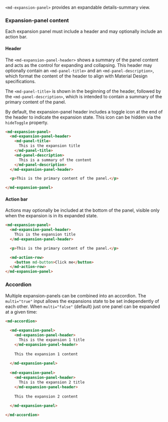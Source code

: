 `<md-expansion-panel>` provides an expandable details-summary view.

<!-- example(expansion-overview) -->

### Expansion-panel content

Each expansion panel must include a header and may optionally include an action bar.

#### Header

The `<md-expansion-panel-header>` shows a summary of the panel content and acts
as the control for expanding and collapsing. This header may optionally contain an
`<md-panel-title>` and an `<md-panel-description>`, which format the content of the
header to align with Material Design specifications.

The `<md-panel-title>` is shown in the beginning of the header, followed by the 
`<md-panel-description>`, which is intended to contain a summary of the primary content 
of the panel.

By default, the expansion-panel header includes a toggle icon at the end of the
header to indicate the expansion state. This icon can be hidden via the 
`hideToggle` property.

```html
<md-expansion-panel>
  <md-expansion-panel-header>
    <md-panel-title>
      This is the expansion title
    </md-panel-title>
    <md-panel-description>
      This is a summary of the content
    </md-panel-description>
  </md-expansion-panel-header>

  <p>This is the primary content of the panel.</p>

</md-expansion-panel>
```

#### Action bar

Actions may optionally be included at the bottom of the panel, visible only when the expansion is in its
expanded state.

```html
<md-expansion-panel>
  <md-expansion-panel-header>
    This is the expansion title
  </md-expansion-panel-header>

  <p>This is the primary content of the panel.</p>

  <md-action-row>
    <button md-button>Click me</button>
  </md-action-row>
</md-expansion-panel>
```

### Accordion

Multiple expansion-panels can be combined into an accordion. The `multi="true"` input allows the
expansions state to be set independently of each other. When `multi="false"` (default) just one
panel can be expanded at a given time:

```html
<md-accordion>
  
  <md-expansion-panel>
    <md-expansion-panel-header>
      This is the expansion 1 title
    </md-expansion-panel-header>
    
    This the expansion 1 content
    
  </md-expansion-panel>
  
  <md-expansion-panel>
    <md-expansion-panel-header>
      This is the expansion 2 title
    </md-expansion-panel-header>
    
    This the expansion 2 content
    
  </md-expansion-panel>

</md-accordion>
```
